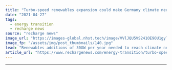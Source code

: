 ```yaml
---
title: "Turbo-speed renewables expansion could make Germany climate neutral in 2045 -  report"
date: "2021-04-27"
tags: 
  - energy transition
  - recharge news
source: "recharge news"
image_url: "https://images-global.nhst.tech/image/VVlJQU5VS241OE9OU1gyTmNBaG9JMGNwdVYwcndTVTJJaStJZnZuNTBIQT0=/nhst/binary/793eefd8b21760f88ac13a56f92b11cc"
image_fp: "/assets/img/post_thumbnails/140.jpg"
lead: "Renewables additions of 30GW per year needed to reach climate neutrality five years earlier than targeted, three German think-tanks calculate"
article_url: "https://www.rechargenews.com/energy-transition/turbo-speed-renewables-expansion-could-make-germany-climate-neutral-in-2045-report/2-1-1001975"
---
```


---
